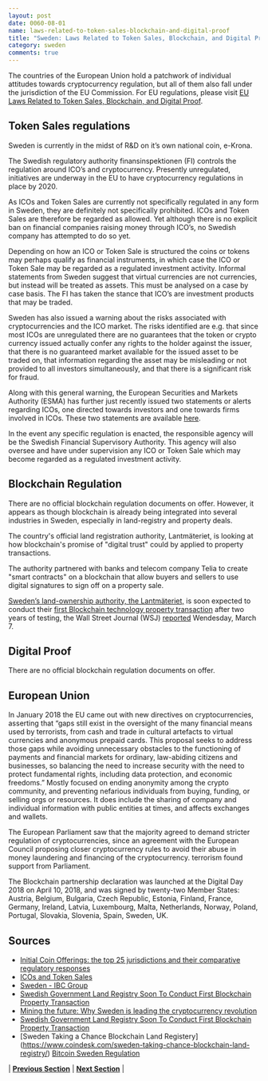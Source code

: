 ```yaml
---
layout: post
date: 0060-08-01
name: laws-related-to-token-sales-blockchain-and-digital-proof
title: "Sweden: Laws Related to Token Sales, Blockchain, and Digital Proof"
category: sweden
comments: true
---
```


The countries of the European Union hold a patchwork of individual attitudes towards cryptocurrency regulation, but all of them also fall under the jurisdiction of the EU Commission. For EU regulations, please visit [EU Laws Related to Token Sales, Blockchain, and Digital Proof](https://neo-project.github.io/global-blockchain-compliance-hub//europe/europe-laws-token-sales.html).
 
## Token Sales regulations 
 
Sweden is currently in the midst of R&D on it’s own national coin, e-Krona. 
 
The Swedish regulatory authority finansinspektionen (FI) controls the regulation around ICO’s and cryptocurrency. Presently unregulated, initiatives are underway in the EU to have cryptocurrency regulations in place by 2020. 
 
As ICOs and Token Sales are currently not specifically regulated in any form in Sweden, they are definitely not specifically prohibited. ICOs and Token Sales are therefore be regarded as allowed. Yet although there is no explicit ban on financial companies raising money through ICO’s, no Swedish company has attempted to do so yet. 
 
Depending on how an ICO or Token Sale is structured the coins or tokens may perhaps qualify as financial instruments, in which case the ICO or Token Sale may be regarded as a regulated investment activity. Informal statements from Sweden suggest that virtual currencies are not currencies, but instead will be treated as assets. This must be analysed on a case by case basis. The FI has taken the stance that ICO’s are investment products that may be traded. 
 
Sweden has also issued a warning about the risks associated with cryptocurrencies and the ICO market. The risks identified are e.g. that since most ICOs are unregulated there are no guarantees that the token or crypto currency issued actually confer any rights to the holder against the issuer, that there is no guaranteed market available for the issued asset to be traded on, that information regarding the asset may be misleading or not provided to all investors simultaneously, and that there is a significant risk for fraud. 
 
Along with this general warning, the European Securities and Markets Authority (ESMA) has further just recently issued two statements or alerts regarding ICOs, one directed towards investors and one towards firms involved in ICOs. These two statements are available [here](https://www.esma.europa.eu/press-news/esma-news/%20esma-highlights-ico-risks-investors-and-firms).
 
In the event any specific regulation is enacted, the responsible agency will be the Swedish Financial Supervisory Authority. This agency will also oversee and have under supervision any ICO or Token Sale which may become regarded as a regulated investment activity. 
 
## Blockchain Regulation
 
There are no official blockchain regulation documents on offer. However, it appears as though blockchain is already being integrated into several industries in Sweden, especially in land-registry and property deals. 
 
The country's official land registration authority, Lantmäteriet, is looking at how blockchain's promise of "digital trust" could by applied to property transactions. 
 
The authority partnered with banks and telecom company Telia to create "smart contracts" on a blockchain that allow buyers and sellers to use digital signatures to sign off on a property sale. 
 
[Sweden’s land-ownership authority, the Lantmäteriet,](https://cointelegraph.com/tags/sweden) is soon expected to conduct their [first Blockchain technology property transaction](https://cointelegraph.com/tags/blockchain) after two years of testing, the Wall Street Journal (WSJ) [reported](https://www.wsj.com/articles/a-pioneer-in-real-estate-blockchain-emerges-in-europe-1520337601?mod=searchresults&page=1&pos=3) Wendesday, March 7.
 
## Digital Proof
 
There are no official blockchain regulation documents on offer.


## European Union


In January 2018 the EU came out with new directives on cryptocurrencies, asserting that “gaps still exist in the oversight of the many financial means used by terrorists, from cash and trade in cultural artefacts to virtual currencies and anonymous prepaid cards. This proposal seeks to address those gaps while avoiding unnecessary obstacles to the functioning of payments and financial markets for ordinary, law-abiding citizens and businesses, so balancing the need to increase security with the need to protect fundamental rights, including data protection, and economic freedoms.” 
Mostly focused on ending anonymity among the crypto community, and preventing nefarious individuals from buying, funding, or selling orgs or resources. It does include the sharing of company and individual information with public entities at times, and affects exchanges and wallets. 
 
The European Parliament saw that the majority agreed to demand stricter regulation of cryptocurrencies, since an agreement with the European Council proposing closer cryptocurrency rules to avoid their abuse in money laundering and financing of the cryptocurrency. terrorism found support from Parliament.

The Blockchain partnership declaration was launched at the Digital Day 2018 on April 10, 2018, and was signed by twenty-two Member States: Austria, Belgium, Bulgaria, Czech Republic, Estonia, Finland, France, Germany, Ireland, Latvia, Luxembourg, Malta, Netherlands, Norway, Poland, Portugal, Slovakia, Slovenia, Spain, Sweden, UK.
 
## Sources
- [Initial Coin Offerings: the top 25 jurisdictions and their comparative regulatory responses](https://medium.com/@wulfkaal/initial-coin-offerings-the-top-25-jurisdictions-and-their-comparative-regulatory-responses-4b8c9ae7e8e8)
- [ICOs and Token Sales](https://www.legalink.ch/xms/files/PUBLICATIONS/Legalink_ICOS_and_Token_Sales.pdf) 
- [Sweden - IBC Group](https://ibcgroup.io/sweden/)
- [Swedish Government Land Registry Soon To Conduct First Blockchain Property Transaction](https://cointelegraph.com/news/swedish-government-land-registry-soon-to-conduct-first-blockchain-property-transaction)
- [Mining the future: Why Sweden is leading the cryptocurrency revolution](https://www.thelocal.se/20171122/mining-the-future-why-sweden-is-leading-the-cryptocurrency-revolution-dcbs-tlccu)
- [Swedish Government Land Registry Soon To Conduct First Blockchain Property Transaction](https://cointelegraph.com/news/swedish-government-land-registry-soon-to-conduct-first-blockchain-property-transaction)
- [Sweden Taking a Chance Blockchain Land Registery] (https://www.coindesk.com/sweden-taking-chance-blockchain-land-registry/)
[Bitcoin Sweden Regulation](https://holytransaction.com/blog/2017/03/bitcoin-sweden-regulation.html) 

| **[Previous Section]( https://neo-project.github.io/global-blockchain-compliance-hub//sweden/sweden-governing-by-law.html)** | **[Next Section]( https://neo-project.github.io/global-blockchain-compliance-hub//sweden/sweden-securities-related-laws.html)** |
